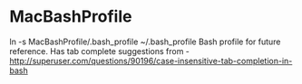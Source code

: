 # MacBashProfile
ln -s MacBashProfile/.bash_profile ~/.bash_profile
Bash profile for future reference. Has tab complete suggestions from - http://superuser.com/questions/90196/case-insensitive-tab-completion-in-bash
